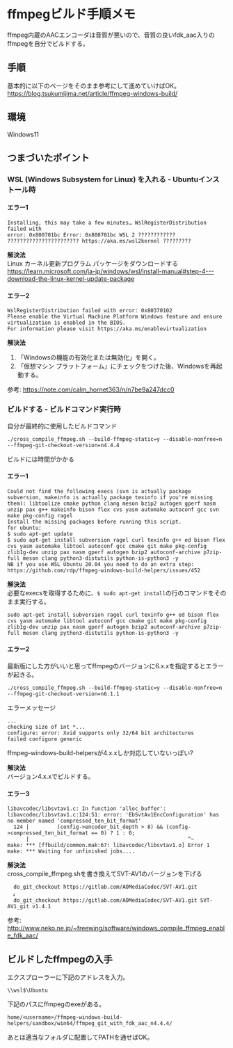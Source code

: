 # ffmpegビルド手順メモ
ffmpeg内蔵のAACエンコーダは音質が悪いので、音質の良いfdk_aac入りのffmpegを自分でビルドする。

## 手順
基本的に以下のページをそのまま参考にして進めていけばOK。  
https://blog.tsukumijima.net/article/ffmpeg-windows-build/

## 環境
Windows11

## つまづいたポイント

### WSL (Windows Subsystem for Linux) を入れる - Ubuntuインストール時

#### エラー1
```
Installing, this may take a few minutes… WslRegisterDistribution failed with 
error: 0x800701bc Error: 0x800701bc WSL 2 ???????????? ??????????????????????? https://aka.ms/wsl2kernel ?????????
```

**解決法**  
Linux カーネル更新プログラム パッケージをダウンロードする  
https://learn.microsoft.com/ja-jp/windows/wsl/install-manual#step-4---download-the-linux-kernel-update-package

#### エラー2
```
WslRegisterDistribution failed with error: 0x80370102
Please enable the Virtual Machine Platform Windows feature and ensure virtualization is enabled in the BIOS.
For information please visit https://aka.ms/enablevirtualization
```

**解決法**  
1. 「Windowsの機能の有効化または無効化」を開く。
2. 「仮想マシン プラットフォーム」にチェックをつけた後、Windowsを再起動する。

参考: https://note.com/calm_hornet363/n/n7be9a247dcc0

### ビルドする - ビルドコマンド実行時
自分が最終的に使用したビルドコマンド
```
./cross_compile_ffmpeg.sh --build-ffmpeg-static=y --disable-nonfree=n --ffmpeg-git-checkout-version=n4.4.4
```
ビルドには時間がかかる

#### エラー1
```
Could not find the following execs (svn is actually package subversion, makeinfo is actually package texinfo if you're missing them): libtoolize cmake python clang meson bzip2 autogen gperf nasm unzip pax g++ makeinfo bison flex cvs yasm automake autoconf gcc svn make pkg-config ragel
Install the missing packages before running this script.
for ubuntu:
$ sudo apt-get update
$ sudo apt-get install subversion ragel curl texinfo g++ ed bison flex cvs yasm automake libtool autoconf gcc cmake git make pkg-config zlib1g-dev unzip pax nasm gperf autogen bzip2 autoconf-archive p7zip-full meson clang python3-distutils python-is-python3 -y
NB if you use WSL Ubuntu 20.04 you need to do an extra step: https://github.com/rdp/ffmpeg-windows-build-helpers/issues/452
```

**解決法**  
必要なexecsを取得するために、`$ sudo apt-get install`の行のコマンドをそのまま実行する。
```
sudo apt-get install subversion ragel curl texinfo g++ ed bison flex cvs yasm automake libtool autoconf gcc cmake git make pkg-config zlib1g-dev unzip pax nasm gperf autogen bzip2 autoconf-archive p7zip-full meson clang python3-distutils python-is-python3 -y
```

#### エラー2
最新版にした方がいいと思ってffmpegのバージョンに6.x.xを指定するとエラーが起きる。
```
./cross_compile_ffmpeg.sh --build-ffmpeg-static=y --disable-nonfree=n --ffmpeg-git-checkout-version=n6.1.1
```
エラーメッセージ
```
...
checking size of int *...
configure: error: Xvid supports only 32/64 bit architectures
failed configure generic
```
ffmpeg-windows-build-helpersが4.x.xしか対応していないっぽい?

**解決法**  
バージョン4.x.xでビルドする。

#### エラー3
```
libavcodec/libsvtav1.c: In function 'alloc_buffer':
libavcodec/libsvtav1.c:124:51: error: 'EbSvtAv1EncConfiguration' has no member named 'compressed_ten_bit_format'
  124 |         (config->encoder_bit_depth > 8) && (config->compressed_ten_bit_format == 0) ? 1 : 0;
      |                                                   ^~
make: *** [ffbuild/common.mak:67: libavcodec/libsvtav1.o] Error 1
make: *** Waiting for unfinished jobs....
```

**解決法**  
cross_compile_ffmpeg.shを書き換えてSVT-AV1のバージョンを下げる
```
  do_git_checkout https://gitlab.com/AOMediaCodec/SVT-AV1.git
　↓
  do_git_checkout https://gitlab.com/AOMediaCodec/SVT-AV1.git SVT-AV1_git v1.4.1
```
参考: http://www.neko.ne.jp/~freewing/software/windows_compile_ffmpeg_enable_fdk_aac/

## ビルドしたffmpegの入手
エクスプローラーに下記のアドレスを入力。
```
\\wsl$\Ubuntu
```
下記のパスにffmpegのexeがある。
```
home/<username>/ffmpeg-windows-build-helpers/sandbox/win64/ffmpeg_git_with_fdk_aac_n4.4.4/
```

あとは適当なフォルダに配置してPATHを通せばOK。